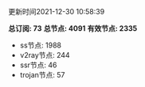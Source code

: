 更新时间2021-12-30 10:58:39

**总订阅: 73**
**总节点: 4091**
**有效节点: 2335**
- ss节点: 1988
- v2ray节点: 244
- ssr节点: 46
- trojan节点: 57
